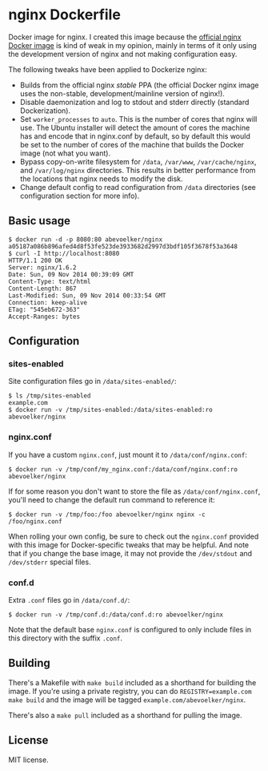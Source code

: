 # nginx Dockerfile

Docker image for nginx.  I created this image because the [official nginx Docker image][official-image] is kind of weak in my opinion, mainly in terms of it only using the development version of nginx and not making configuration easy.

The following tweaks have been applied to Dockerize nginx:

* Builds from the official nginx *stable* PPA (the official Docker nginx image uses the non-stable, development/mainline version of nginx!).
* Disable daemonization and log to stdout and stderr directly (standard Dockerization).
* Set `worker_processes` to `auto`. This is the number of cores that nginx will use. The Ubuntu installer will detect the amount of cores the machine has and encode that in nginx.conf by default, so by default this would be set to the number of cores of the machine that builds the Docker image (not what you want).
* Bypass copy-on-write filesystem for `/data`, `/var/www`, `/var/cache/nginx`, and `/var/log/nginx` directories.  This results in better performance from the locations that nginx needs to modify the disk.
* Change default config to read configuration from `/data` directories (see configuration section for more info).

## Basic usage

```
$ docker run -d -p 8080:80 abevoelker/nginx
a05187a086b896afed4d8f53fe523de3933682d2997d3bdf105f3678f53a3648
$ curl -I http://localhost:8080
HTTP/1.1 200 OK
Server: nginx/1.6.2
Date: Sun, 09 Nov 2014 00:39:09 GMT
Content-Type: text/html
Content-Length: 867
Last-Modified: Sun, 09 Nov 2014 00:33:54 GMT
Connection: keep-alive
ETag: "545eb672-363"
Accept-Ranges: bytes
```

## Configuration

### sites-enabled

Site configuration files go in `/data/sites-enabled/`:

```
$ ls /tmp/sites-enabled
example.com
$ docker run -v /tmp/sites-enabled:/data/sites-enabled:ro abevoelker/nginx
```

### nginx.conf

If you have a custom `nginx.conf`, just mount it to `/data/conf/nginx.conf`:

```
$ docker run -v /tmp/conf/my_nginx.conf:/data/conf/nginx.conf:ro abevoelker/nginx
```

If for some reason you don't want to store the file as `/data/conf/nginx.conf`, you'll need to change the default run command to reference it:

```
$ docker run -v /tmp/foo:/foo abevoelker/nginx nginx -c /foo/nginx.conf
```

When rolling your own config, be sure to check out the `nginx.conf` provided with this image for Docker-specific tweaks that may be helpful.  And note that if you change the base image, it may not provide the `/dev/stdout` and `/dev/stderr` special files.

### conf.d

Extra `.conf` files go in `/data/conf.d/`:

```
$ docker run -v /tmp/conf.d:/data/conf.d:ro abevoelker/nginx
```

Note that the default base `nginx.conf` is configured to only include files in this directory with the suffix `.conf`.

## Building

There's a Makefile with `make build` included as a shorthand for building the image.  If you're using a private registry, you can do `REGISTRY=example.com make build` and the image will be tagged `example.com/abevoelker/nginx`.

There's also a `make pull` included as a shorthand for pulling the image.

## License

MIT license.

[official-image]: https://github.com/nginxinc/docker-nginx
